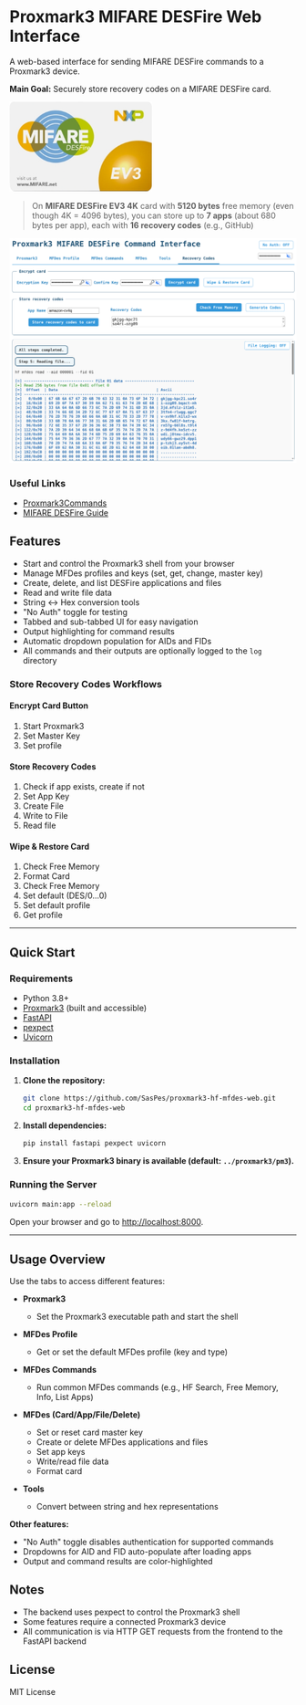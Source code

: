 # Proxmark3 MIFARE DESFire Web Interface

A web-based interface for sending MIFARE DESFire commands to a Proxmark3 device.  

**Main Goal:** Securely store recovery codes on a MIFARE DESFire card.

<img src="ss/MIFARE-DESFire-EV3.png" width="250">

> On **MIFARE DESFire EV3 4K** card with **5120 bytes** free memory (even though 4K = 4096 bytes), you can store up to **7 apps** (about 680 bytes per app), each with **16 recovery codes** (e.g., GitHub)

![Screenshot](ss/ss.png)

### Useful Links

- [Proxmark3Commands](https://github.com/SasPes/Proxmark3Commands)
- [MIFARE DESFire Guide](https://github.com/SasPes/Proxmark3Commands/blob/main/MIFARE%20DESFire.md)

## Features

- Start and control the Proxmark3 shell from your browser
- Manage MFDes profiles and keys (set, get, change, master key)
- Create, delete, and list DESFire applications and files
- Read and write file data
- String \<-\> Hex conversion tools
- "No Auth" toggle for testing
- Tabbed and sub-tabbed UI for easy navigation
- Output highlighting for command results
- Automatic dropdown population for AIDs and FIDs
- All commands and their outputs are optionally logged to the `log` directory

### Store Recovery Codes Workflows

#### Encrypt Card Button

1. Start Proxmark3
2. Set Master Key
3. Set profile

#### Store Recovery Codes

1. Check if app exists, create if not
2. Set App Key
3. Create File
4. Write to File
5. Read file

#### Wipe & Restore Card

1. Check Free Memory
2. Format Card
3. Check Free Memory
4. Set default (DES/0...0)
5. Set default profile
6. Get profile

---

## Quick Start

### Requirements

- Python 3.8+
- [Proxmark3](https://github.com/Proxmark/proxmark3) (built and accessible)
- [FastAPI](https://fastapi.tiangolo.com/)
- [pexpect](https://pexpect.readthedocs.io/en/stable/)
- [Uvicorn](https://www.uvicorn.org/)

### Installation

1. **Clone the repository:**
    ```bash
    git clone https://github.com/SasPes/proxmark3-hf-mfdes-web.git
    cd proxmark3-hf-mfdes-web
    ```

2. **Install dependencies:**
    ```bash
    pip install fastapi pexpect uvicorn
    ```

3. **Ensure your Proxmark3 binary is available (default: `../proxmark3/pm3`).**

### Running the Server

```bash
uvicorn main:app --reload
```

Open your browser and go to [http://localhost:8000](http://localhost:8000).

---

## Usage Overview

Use the tabs to access different features:

- **Proxmark3**  
  - Set the Proxmark3 executable path and start the shell

- **MFDes Profile**  
  - Get or set the default MFDes profile (key and type)

- **MFDes Commands**  
  - Run common MFDes commands (e.g., HF Search, Free Memory, Info, List Apps)

- **MFDes (Card/App/File/Delete)**  
  - Set or reset card master key
  - Create or delete MFDes applications and files
  - Set app keys
  - Write/read file data
  - Format card

- **Tools**  
  - Convert between string and hex representations

**Other features:**
- "No Auth" toggle disables authentication for supported commands
- Dropdowns for AID and FID auto-populate after loading apps
- Output and command results are color-highlighted

## Notes

- The backend uses pexpect to control the Proxmark3 shell
- Some features require a connected Proxmark3 device
- All communication is via HTTP GET requests from the frontend to the FastAPI backend
## License

MIT License 